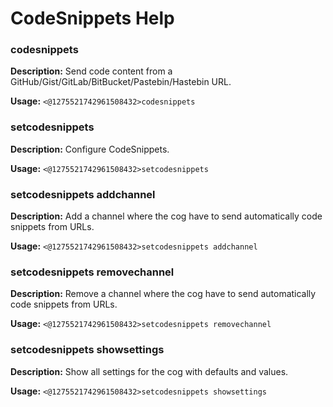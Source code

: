 # CodeSnippets Help

### codesnippets

**Description:** Send code content from a GitHub/Gist/GitLab/BitBucket/Pastebin/Hastebin URL.

**Usage:** `<@1275521742961508432>codesnippets`

### setcodesnippets

**Description:** Configure CodeSnippets.

**Usage:** `<@1275521742961508432>setcodesnippets`

### setcodesnippets addchannel

**Description:** Add a channel where the cog have to send automatically code snippets from URLs.

**Usage:** `<@1275521742961508432>setcodesnippets addchannel`

### setcodesnippets removechannel

**Description:** Remove a channel where the cog have to send automatically code snippets from URLs.

**Usage:** `<@1275521742961508432>setcodesnippets removechannel`

### setcodesnippets showsettings

**Description:** Show all settings for the cog with defaults and values.

**Usage:** `<@1275521742961508432>setcodesnippets showsettings`

